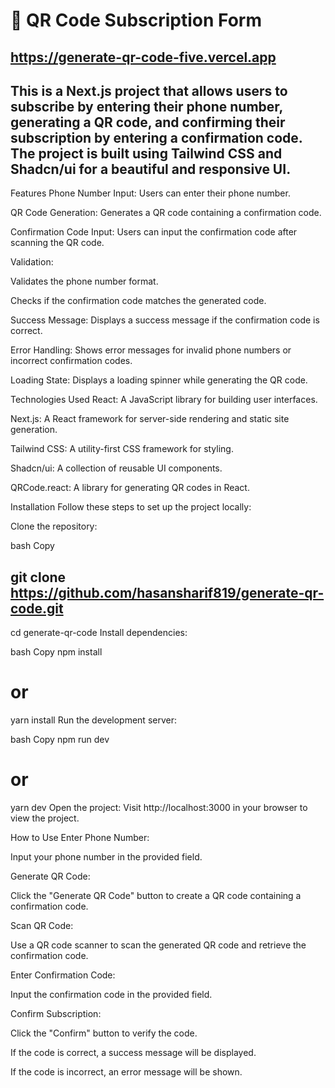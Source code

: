 # 📱 QR Code Subscription Form
## https://generate-qr-code-five.vercel.app

## This is a Next.js project that allows users to subscribe by entering their phone number, generating a QR code, and confirming their subscription by entering a confirmation code. The project is built using Tailwind CSS and Shadcn/ui for a beautiful and responsive UI.

Features
Phone Number Input: Users can enter their phone number.

QR Code Generation: Generates a QR code containing a confirmation code.

Confirmation Code Input: Users can input the confirmation code after scanning the QR code.

Validation:

Validates the phone number format.

Checks if the confirmation code matches the generated code.

Success Message: Displays a success message if the confirmation code is correct.

Error Handling: Shows error messages for invalid phone numbers or incorrect confirmation codes.

Loading State: Displays a loading spinner while generating the QR code.

Technologies Used
React: A JavaScript library for building user interfaces.

Next.js: A React framework for server-side rendering and static site generation.

Tailwind CSS: A utility-first CSS framework for styling.

Shadcn/ui: A collection of reusable UI components.

QRCode.react: A library for generating QR codes in React.

Installation
Follow these steps to set up the project locally:

Clone the repository:

bash
Copy
## git clone https://github.com/hasansharif819/generate-qr-code.git
cd generate-qr-code
Install dependencies:

bash
Copy
npm install
# or
yarn install
Run the development server:

bash
Copy
npm run dev
# or
yarn dev
Open the project:
Visit http://localhost:3000 in your browser to view the project.

How to Use
Enter Phone Number:

Input your phone number in the provided field.

Generate QR Code:

Click the "Generate QR Code" button to create a QR code containing a confirmation code.

Scan QR Code:

Use a QR code scanner to scan the generated QR code and retrieve the confirmation code.

Enter Confirmation Code:

Input the confirmation code in the provided field.

Confirm Subscription:

Click the "Confirm" button to verify the code.

If the code is correct, a success message will be displayed.

If the code is incorrect, an error message will be shown.
